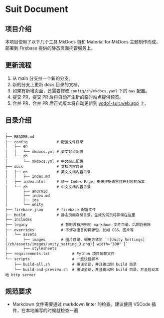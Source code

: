 # Suit Document

## 项目介绍

本项目使用了以下几个工具 MkDocs 包和 Material for MkDocs 主题制作而成，部署到 Firebase 提供的静态页面托管服务上。

## 更新流程

1. 从 main 分支拉一个新的分支。
2. 新的分支上更新 docs 目录的文档。
3. 如果有新增页面，还需要修改 `config/zh/mkdocs.yaml` 下的 `nav` 配置。
4. 提交 PR，提交 PR 后将自动产生新的临时站点提供预览。
5. 合并 PR，合并 PR 后正式版本将自动更新到 [yodo1-suit.web.app](https://yodo1-suit.web.app) 上。

## 目录介绍

```log
.
├── README.md
├── config             # 配置文件目录
│   ├── en
│   │   └── mkdocs.yml # 英文站点配置
│   └── zh
│       └── mkdocs.yml # 中文站点配置
├── docs               # 文档内容目录
│   ├── en             # 英文文档内容目录
│   │   ├── index.md                 
│   ├── index.html     # 统一 Index Page，用来根据语言打开对应的版本
│   └── zh             # 中文文档内容目录
│       ├── android
│       ├── index.md
│       ├── ios
│       └── unity
├── firebase.json      # firebase 配置文件
├── build              # 静态页面存储目录，生成的网页将存储在这里
├── includes
├── legacy               # 暂时没有用到的 markdown 文件目录，后期将删除
├── overrides            # 不涉及语言的资源包，比如 CSS，图片等
│   └── assets
│       ├── images       # 图片目录，调用方式问 `![Unity Settings](/zh/assets/images/unity_setting_3.png){ width="300" }`
│       ├── stylesheets  
├── requirements.txt          # Python 项目依赖文件
└── scripts                   # 一些快捷脚本
    ├── build-all.sh          # 编译全部，并且输出到 build 目录
    └── build-and-preview.sh  # 编译全部，并且输出到 build 目录，并且启动本地 http server
```

## 规范要求

- Markdown 文件需要通过 markdown linter 的检查。建议使用 VSCode 插件，在本地编写的时候就检查一遍
